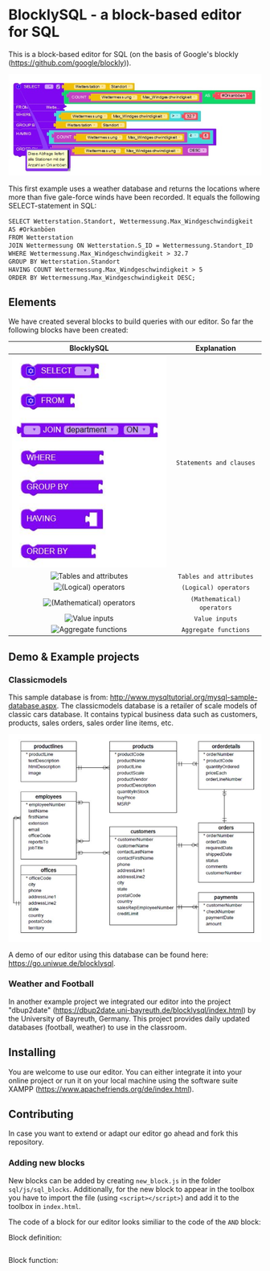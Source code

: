 # BlocklySQL - a block-based editor for SQL
This is a block-based editor for SQL (on the basis of Google's blockly (https://github.com/google/blockly)). 

![BlocklySQL example snippet](example.JPG)

This first example uses a weather database and returns the locations where more than five gale-force winds have been recorded. It equals the following SELECT-statement in SQL:

```
SELECT Wetterstation.Standort, Wettermessung.Max_Windgeschwindigkeit AS #Orkanböen
FROM Wetterstation 
JOIN Wettermessung ON Wetterstation.S_ID = Wettermessung.Standort_ID
WHERE Wettermessung.Max_Windgeschwindigkeit > 32.7
GROUP BY Wetterstation.Standort 
HAVING COUNT Wettermessung.Max_Windgeschwindigkeit > 5
ORDER BY Wettermessung.Max_Windgeschwindigkeit DESC;
```

## Elements

We have created several blocks to build queries with our editor. So far the following blocks have been created:

| BlocklySQL | Explanation |
| :-: | :-: |
| ![Statements and clauses](images/statements_clauses.JPG) | `Statements and clauses` |
| ![Tables and attributes]() | `Tables and attributes` |
| ![(Logical) operators]() | `(Logical) operators` |
| ![(Mathematical) operators]() | `(Mathematical) operators` |
| ![Value inputs]() | `Value inputs` |
| ![Aggregate functions]() | `Aggregate functions` |

## Demo & Example projects

### Classicmodels 

This sample database is from: http://www.mysqltutorial.org/mysql-sample-database.aspx. The classicmodels database is a retailer of scale models of classic cars database. It contains typical business data such as customers, products, sales orders, sales order line items, etc.

![Class diagramm classicmodels](classicmodels/classicmodels.JPG)

A demo of our editor using this database can be found here: https://go.uniwue.de/blocklysql. 

### Weather and Football 

In another example project we integrated our editor into the project "dbup2date" (https://dbup2date.uni-bayreuth.de/blocklysql/index.html) by the University of Bayreuth, Germany. This project provides daily updated databases (football, weather) to use in the classroom. 

## Installing

You are welcome to use our editor. You can either integrate it into your online project or run it on your local machine using the software suite XAMPP (https://www.apachefriends.org/de/index.html). 

## Contributing

In case you want to extend or adapt our editor go ahead and fork this repository. 

### Adding new blocks

New blocks can be added by creating `new_block.js` in the folder `sql/js/sql_blocks`. Additionally, for the new block to appear in the toolbox you have to import the file (using `<script></script>`) and add it to the toolbox in `index.html`.

The code of a block for our editor looks similiar to the code of the `AND` block:

Block definition:

```

```

Block function:

```

```
